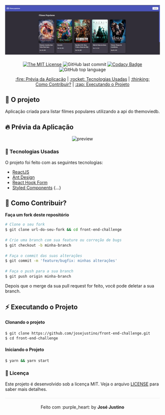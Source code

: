 <div align="center" style="margin-bottom: 20px;">

<img alt="front-end-challenge" src="./img/landing-page.png" width="auto" heigth="auto"/>
</div>

<div align="center" style="margin: 20px;">

[![The MIT License](https://img.shields.io/badge/license-MIT-green.svg?style=flat-square)](http://github.com/josejustino/front-end-challenge/LICENSE.md)
![GitHub last commit](https://img.shields.io/github/last-commit/josejustino/front-end-challenge?color=green&style=flat-square)
[![Codacy Badge](https://app.codacy.com/project/badge/Grade/09ab8f460f1a40ec8da1b7dc9aa75483)](https://www.codacy.com/gh/josejustino/front-end-challenge/dashboard?utm_source=github.com&amp;utm_medium=referral&amp;utm_content=josejustino/front-end-challenge&amp;utm_campaign=Badge_Grade)
![GitHub top language](https://img.shields.io/github/languages/top/josejustino/front-end-challenge?style=flat-square)


<p align="center" >
  <a href="#fire-prévia-da-aplicação"> :fire: Prévia da Aplicação</a> |
  <a href="#rocket-tecnologias-usadas"> :rocket: Tecnologias Usadas</a> |
  <a href="#thinking-como-contribuir?"> :thinking: Como Contribuir?</a> |
  <a href="#zap-executando-o-projeto"> :zap: Executando o Projeto </a>
</p>

</div>

## :barber: O projeto

Aplicação criada para listar filmes populares utilizando a api do themoviedb.

## :fire: Prévia da Aplicação

<div align="center">
<img src="https://media.giphy.com/media/naYGCP8Tn1xpIJ6z17/giphy.gif" alt="preview"/>
</div>

### :rocket: Tecnologias Usadas

O projeto foi feito com as seguintes tecnologias:

- [ReactJS](https://pt-br.reactjs.org/)
- [Ant Design](https://ant.design/)
- [React Hook Form](https://react-hook-form.com/)
- [Styled Components](https://styled-components.com/)
{...}

## :thinking: Como Contribuir?
**Faça um fork deste repositório**

```bash
# Clone o seu fork
$ git clone url-do-seu-fork && cd front-end-challenge

# Crie uma branch com sua feature ou correção de bugs
$ git checkout -b minha-branch

# Faça o commit das suas alterações
$ git commit -m 'feature/bugfix: minhas alterações'

# Faça o push para a sua branch
$ git push origin minha-branch
```

Depois que o merge da sua pull request for feito, você pode deletar a sua branch.

## :zap: Executando o Projeto
#### Clonando o projeto
```sh
$ git clone https://github.com/josejustino/front-end-challenge.git
$ cd front-end-challenge
```
#### Iniciando o Projeto
```sh
$ yarn && yarn start
```
### :memo: Licença

Este projeto é desenvolvido sob a licença MIT. Veja o arquivo [LICENSE](LICENSE.md) para saber mais detalhes.

<p align="center" style="margin-top: 20px; border-top: 1px solid #eee; padding-top: 20px;">Feito com :purple_heart: by <strong> José Justino</strong> </p>
